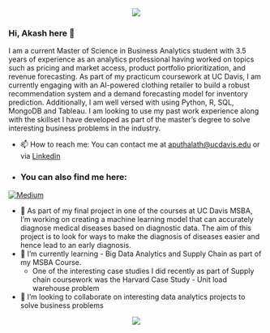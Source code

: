 
<div id = "header" align = "center">
  <img src = "https://media.giphy.com/media/qgQUggAC3Pfv687qPC/giphy.gif">
</div>


### Hi, Akash here 👋
I am a current Master of Science in Business Analytics student with 3.5 years of experience as an analytics professional having worked on topics such as pricing and market access, product portfolio prioritization, and revenue forecasting. As part of my practicum coursework at UC Davis, I am currently engaging with an AI-powered clothing retailer to build a robust recommendation system and a demand forecasting model for inventory prediction. Additionally, I am well versed with using Python, R, SQL, MongoDB and Tableau. I am looking to use my past work experience along with the skillset I have developed as part of the master’s degree to solve interesting business problems in the industry.

- 📫 How to reach me: You can contact me at aputhalath@ucdavis.edu or via [Linkedin](https://www.linkedin.com/in/akashputhalath/)
- <h3> You can also find me here: </h3>
<p><a href="https://medium.com/@akashp-995" target="_blank"><img alt="Medium" src="https://img.shields.io/badge/medium-%2312100E.svg?&style=for-the-badge&logo=medium&logoColor=white" /></a>
</p>




- 🔭 As part of my final project in one of the courses at UC Davis MSBA, I’m working on creating a machine learning model that can accurately diagnose medical diseases based on diagnostic data. The aim of this project is to look for ways to make the diagnosis of diseases easier and hence lead to an early diagnosis.
- 🌱 I’m currently learning - Big Data Analytics and Supply Chain as part of my MSBA Course. 
   * One of the interesting case studies I did recently as part of Supply chain coursework was the Harvard Case Study - Unit load warehouse problem
- 👯 I’m looking to collaborate on interesting data analytics projects to solve business problems



<div align = "center">
  <img src = "https://media.giphy.com/media/l46Cy1rHbQ92uuLXa/giphy.gif">
</div>
